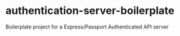 # authentication-server-boilerplate
Boilerplate project for a Express/Passport Authenticated API server
